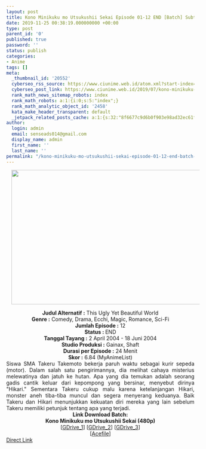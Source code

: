```yaml
---
layout: post
title: Kono Minikuku mo Utsukushii Sekai Episode 01-12 END [Batch] Subtitle Indonesia
date: 2019-11-25 00:38:19.000000000 +00:00
type: post
parent_id: '0'
published: true
password: ''
status: publish
categories:
- Anime
tags: []
meta:
  _thumbnail_id: '20552'
  cyberseo_rss_source: https://www.ciunime.web.id/atom.xml?start-index=1501&max-results=150
  cyberseo_post_link: https://www.ciunime.web.id/2019/07/kono-minikuku-mo-utsukushii-sekai.html
  rank_math_news_sitemap_robots: index
  rank_math_robots: a:1:{i:0;s:5:"index";}
  rank_math_analytic_object_id: '2458'
  kata_make_header_transparent: default
  _jetpack_related_posts_cache: a:1:{s:32:"8f6677c9d6b0f903e98ad32ec61f8deb";a:2:{s:7:"expires";i:1643930904;s:7:"payload";a:0:{}}}
author:
  login: admin
  email: senseads014@gmail.com
  display_name: admin
  first_name: ''
  last_name: ''
permalink: "/kono-minikuku-mo-utsukushii-sekai-episode-01-12-end-batch-subtitle-indonesia/"
---
```

<div class="separator" style="clear: both; text-align: center;"><a href="https://1.bp.blogspot.com/-rDld17tPTz8/XSGvUkAkDAI/AAAAAAAAbK0/gBXwzojFbYQOGe0C018l41Bm_A-e4yadwCLcBGAs/s1600/Kono%2BMinikuku%2Bmo%2BUtsukushii%2BSekai.jpg" imageanchor="1" style="margin-left: 1em; margin-right: 1em;"><img border="0" data-original-height="720" data-original-width="1280" height="360" src="{{ site.baseurl }}/assets/2019/11/Kono%2BMinikuku%2Bmo%2BUtsukushii%2BSekai.jpg" width="640" /></a></div>
<p>
<div style="text-align: center;"><b>Judul</b><b><b> Alternatif</b> :</b> This Ugly Yet Beautiful World</div>
<div style="text-align: center;"><b><b>Genre :</b></b> Comedy, Drama, Ecchi, Magic, Romance, Sci-Fi</div>
<div style="text-align: center;"><b>Jumlah Episode :</b> 12<br /><b>Status :&nbsp;</b>END<br /><b>Tanggal Tayang :</b> 2 April 2004 - 18 Juni 2004<br /><b>Studio Produksi :</b> Gainax, Shaft<br /><b>Durasi per Episode :</b> 24 Menit</div>
<div style="text-align: center;"><b>Skor :</b> 6.84 (MyAnimeList)</div>
<div style="text-align: center;"></div>
<div style="text-align: justify;">Siswa SMA Takeru Takemoto bekerja paruh waktu sebagai kurir sepeda (motor). Dalam salah satu pengirimannya, dia melihat cahaya misterius melewatinya dan jatuh ke hutan. Apa yang dia temukan adalah seorang gadis cantik keluar dari kepompong yang bersinar, menyebut dirinya "Hikari." Sementara Takeru cukup malu karena ketelanjangan Hikari, monster aneh tiba-tiba muncul dan segera menyerang keduanya. Baik Takeru dan Hikari menunjukkan kekuatan diri mereka yang lain sebelum Takeru memiliki petunjuk tentang apa yang terjadi.</div>
<div style="text-align: justify;"></div>
<div style="text-align: justify;"></div>
<div style="text-align: center;"><b>Link Download Batch:</b></div>
<div style="text-align: center;"><b>Kono Minikuku mo Utsukushii Sekai (480p)</b></div>
<div style="text-align: center;">[<a href="https://drive.google.com/uc?id=1YITtVTirwvy2C-6HUCgcjyT00hOrKw2B" target="_blank" rel="noopener">GDrive_1</a>] [<a href="https://drive.google.com/uc?id=1Awo8i1c_qcuxdoE1NbWY95jD_7h0CuF1" target="_blank" rel="noopener">GDrive_2</a>] [<a href="https://drive.google.com/uc?id=0B2-kYLktLOtlbVRTYV9TbG9nZFk" target="_blank" rel="noopener">GDrive_3</a>]<br />[<a href="https://acefile.co/f/10435062/kusonime-ugly-rar" target="_blank" rel="noopener">Acefile</a>]</div>
<link rel="stylesheet" href="https://cdnjs.cloudflare.com/ajax/libs/font-awesome/4.7.0/css/font-awesome.min.css" />
<div class="divbtn"> <a href="https://handymansurrender.com/fihup8buzv?key=94550f7ce39444073321dde3b8782f97" class="btn"><i class="fa fa-download"></i> Direct Link</a> </div>
